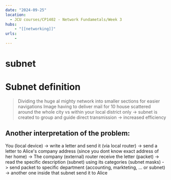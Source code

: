```yaml
---
date: "2024-09-25"
location: 
  - JCU courses/CP1402 - Network Fundametals/Week 3
hubs: 
    - "[[networking]]"
urls:
    - 
---
```


# subnet
# Subnet definition
> Dividing the huge al mighty network into smaller sections for easier navigations
> Image having to deliver mail for 10 house scattered around the whole city vs within your local district only
> -> subnet is created to group and guide direct transmission -> increased efficiency

## Another interpretation of the problem:
You (local device) -> write a letter and send it (via local router) -> send a letter to Alice's company address (since you dont know exact address of her home)
-> The company (external) router receive the letter (packet) -> read the specific description (subnet) using its categories (subnet masks)
-> send packet to specific department (accounting, markteting, ... or subnet) -> another one inside that subnet send it to Alice 


